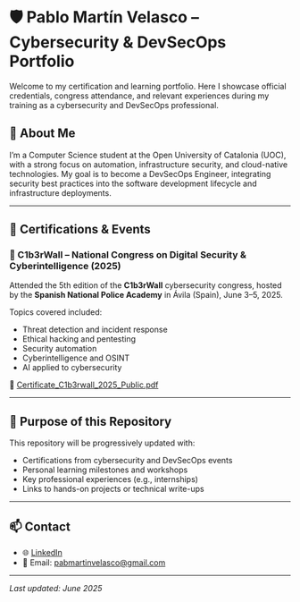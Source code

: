 # 🛡️ Pablo Martín Velasco – Cybersecurity & DevSecOps Portfolio

Welcome to my certification and learning portfolio. Here I showcase official credentials, congress attendance, and relevant experiences during my training as a cybersecurity and DevSecOps professional.

## 🎯 About Me

I’m a Computer Science student at the Open University of Catalonia (UOC), with a strong focus on automation, infrastructure security, and cloud-native technologies. My goal is to become a DevSecOps Engineer, integrating security best practices into the software development lifecycle and infrastructure deployments.

---

## 📜 Certifications & Events

### 📍 C1b3rWall – National Congress on Digital Security & Cyberintelligence (2025)

Attended the 5th edition of the **C1b3rWall** cybersecurity congress, hosted by the **Spanish National Police Academy** in Ávila (Spain), June 3–5, 2025.

Topics covered included:
- Threat detection and incident response
- Ethical hacking and pentesting
- Security automation
- Cyberintelligence and OSINT
- AI applied to cybersecurity

📄 [Certificate_C1b3rwall_2025_Public.pdf](https://github.com/user-attachments/files/20731615/Certificate_C1b3rwall_2025_Public.pdf)

---

## 📌 Purpose of this Repository

This repository will be progressively updated with:
- Certifications from cybersecurity and DevSecOps events
- Personal learning milestones and workshops
- Key professional experiences (e.g., internships)
- Links to hands-on projects or technical write-ups

---

## 📫 Contact

- 🌐 [LinkedIn](https://www.linkedin.com/in/tu-nombre-de-usuario)
- 📧 Email: pabmartinvelasco@gmail.com

---

*Last updated: June 2025*
